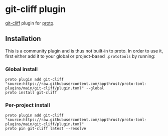 # git-cliff plugin

[git-cliff](https://git-cliff.org/) plugin for [proto](https://github.com/moonrepo/proto).

## Installation

This is a community plugin and is thus not built-in to proto. In order to use it, first either add it to your global or project-based `.prototools` by running:

### Global install

```shell
proto plugin add git-cliff "source:https://raw.githubusercontent.com/appthrust/proto-toml-plugins/main/git-cliff/plugin.toml" --global
proto install git-cliff
```

### Per-project install

```shell
proto plugin add git-cliff "source:https://raw.githubusercontent.com/appthrust/proto-toml-plugins/main/git-cliff/plugin.toml"
proto pin git-cliff latest --resolve
```

